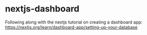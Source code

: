 # nextjs-dashboard
Following along with the nextjs tutorial on creating a dashboard app: https://nextjs.org/learn/dashboard-app/setting-up-your-database

